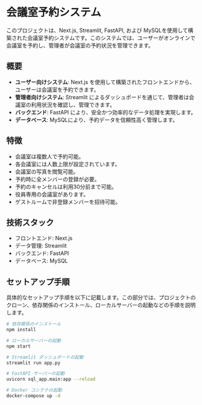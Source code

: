 # 会議室予約システム

このプロジェクトは、Next.js, Streamlit, FastAPI, および MySQLを使用して構築された会議室予約システムです。このシステムでは、ユーザーがオンラインで会議室を予約し、管理者が会議室の予約状況を管理できます。

## 概要

- **ユーザー向けシステム**: Next.js を使用して構築されたフロントエンドから、ユーザーは会議室を予約できます。
- **管理者向けシステム**: Streamlit によるダッシュボードを通じて、管理者は会議室の利用状況を確認し、管理できます。
- **バックエンド**: FastAPI により、安全かつ効率的なデータ処理を実現します。
- **データベース**: MySQLにより、予約データを信頼性高く管理します。

## 特徴

- 会議室は複数人で予約可能。
- 各会議室には人数上限が設定されています。
- 会議室の写真を閲覧可能。
- 予約時に全メンバーの登録が必要。
- 予約のキャンセルは利用30分前まで可能。
- 役員専用の会議室があります。
- ゲストルームで非登録メンバーを招待可能。

## 技術スタック

- フロントエンド: Next.js
- データ管理: Streamlit
- バックエンド: FastAPI
- データベース: MySQL

## セットアップ手順

具体的なセットアップ手順を以下に記載します。この部分では、プロジェクトのクローン、依存関係のインストール、ローカルサーバーの起動などの手順を説明します。

```bash
# 依存関係のインストール
npm install

# ローカルサーバーの起動
npm start

# Streamlit ダッシュボードの起動
streamlit run app.py

# FastAPI サーバーの起動
uvicorn sql_app.main:app --reload

# Docker コンテナの起動
docker-compose up -d
